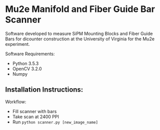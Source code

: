 # Mu2e Manifold and Fiber Guide Bar Scanner
Software developed to measure SiPM Mounting Blocks and Fiber Guide Bars for dicounter construction at the University of Virginia for the Mu2e experiment.

Software Requirements:
- Python 3.5.3
- OpenCV 3.2.0
- Numpy

Installation Instructions:
- 

Workflow:
- Fill scanner with bars
- Take scan at 2400 PPI
- Run `python scanner.py [new_image_name]`

